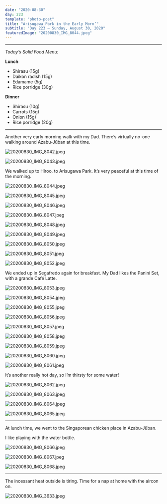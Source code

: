 ```yaml
---
date: "2020-08-30"
day: 223
template: "photo-post"
title: "Arisugawa Park in the Early Morn’"
subtitle: "Day 223 – Sunday, August 30, 2020"
featuredImage: "20200830_IMG_8044.jpeg"
---
```


<hr />

_Today’s Solid Food Menu:_

**Lunch**

- Shirasu (15g)
- Daikon radish (15g)
- Edamame (5g)
- Rice porridge (30g)

**Dinner**

- Shirasu (10g)
- Carrots (15g)
- Onion (15g)
- Rice porridge (20g)

<hr />

Another very early morning walk with my Dad. There’s virtually no-one walking around Azabu-Jūban at this time.

![20200830_IMG_8042.jpeg](20200830_IMG_8042.jpeg)

![20200830_IMG_8043.jpeg](20200830_IMG_8043.jpeg)

We walked up to Hiroo, to Arisugawa Park. It’s very peaceful at this time of the morning.

![20200830_IMG_8044.jpeg](20200830_IMG_8044.jpeg)

![20200830_IMG_8045.jpeg](20200830_IMG_8045.jpeg)

![20200830_IMG_8046.jpeg](20200830_IMG_8046.jpeg)

![20200830_IMG_8047.jpeg](20200830_IMG_8047.jpeg)

![20200830_IMG_8048.jpeg](20200830_IMG_8048.jpeg)

![20200830_IMG_8049.jpeg](20200830_IMG_8049.jpeg)

![20200830_IMG_8050.jpeg](20200830_IMG_8050.jpeg)

![20200830_IMG_8051.jpeg](20200830_IMG_8051.jpeg)

![20200830_IMG_8052.jpeg](20200830_IMG_8052.jpeg)

We ended up in Segafredo again for breakfast. My Dad likes the Panini Set, with a grande Café Latte.

![20200830_IMG_8053.jpeg](20200830_IMG_8053.jpeg)

![20200830_IMG_8054.jpeg](20200830_IMG_8054.jpeg)

![20200830_IMG_8055.jpeg](20200830_IMG_8055.jpeg)

![20200830_IMG_8056.jpeg](20200830_IMG_8056.jpeg)

![20200830_IMG_8057.jpeg](20200830_IMG_8057.jpeg)

![20200830_IMG_8058.jpeg](20200830_IMG_8058.jpeg)

![20200830_IMG_8059.jpeg](20200830_IMG_8059.jpeg)

![20200830_IMG_8060.jpeg](20200830_IMG_8060.jpeg)

![20200830_IMG_8061.jpeg](20200830_IMG_8061.jpeg)

It’s another really hot day, so I’m thirsty for some water!

![20200830_IMG_8062.jpeg](20200830_IMG_8062.jpeg)

![20200830_IMG_8063.jpeg](20200830_IMG_8063.jpeg)

![20200830_IMG_8064.jpeg](20200830_IMG_8064.jpeg)

![20200830_IMG_8065.jpeg](20200830_IMG_8065.jpeg)

<hr />

At lunch time, we went to the Singaporean chicken place in Azabu-Jūban.

I like playing with the water bottle.

![20200830_IMG_8066.jpeg](20200830_IMG_8066.jpeg)

![20200830_IMG_8067.jpeg](20200830_IMG_8067.jpeg)

![20200830_IMG_8068.jpeg](20200830_IMG_8068.jpeg)

<hr />

The incessant heat outside is tiring. Time for a nap at home with the aircon on.

![20200830_IMG_3633.jpeg](20200830_IMG_3633.jpeg)
